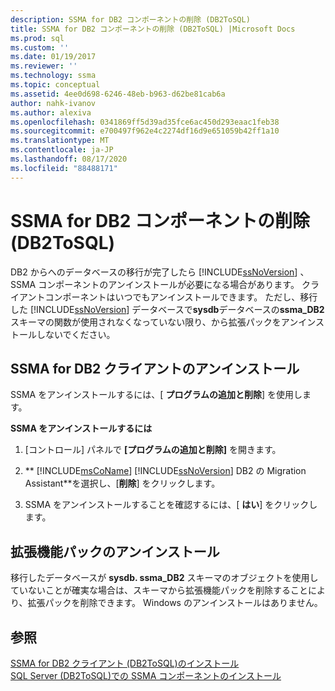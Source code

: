 ```yaml
---
description: SSMA for DB2 コンポーネントの削除 (DB2ToSQL)
title: SSMA for DB2 コンポーネントの削除 (DB2ToSQL) |Microsoft Docs
ms.prod: sql
ms.custom: ''
ms.date: 01/19/2017
ms.reviewer: ''
ms.technology: ssma
ms.topic: conceptual
ms.assetid: 4ee0d698-6246-48eb-b963-d62be81cab6a
author: nahk-ivanov
ms.author: alexiva
ms.openlocfilehash: 0341869ff5d39ad35fce6ac450d293eaac1feb38
ms.sourcegitcommit: e700497f962e4c2274df16d9e651059b42ff1a10
ms.translationtype: MT
ms.contentlocale: ja-JP
ms.lasthandoff: 08/17/2020
ms.locfileid: "88488171"
---
```

# <a name="removing-ssma-for-db2-components-db2tosql"></a>SSMA for DB2 コンポーネントの削除 (DB2ToSQL)
DB2 からへのデータベースの移行が完了したら [!INCLUDE[ssNoVersion](../../includes/ssnoversion-md.md)] 、SSMA コンポーネントのアンインストールが必要になる場合があります。 クライアントコンポーネントはいつでもアンインストールできます。 ただし、移行した [!INCLUDE[ssNoVersion](../../includes/ssnoversion-md.md)] データベースで**sysdb**データベースの**ssma_DB2**スキーマの関数が使用されなくなっていない限り、から拡張パックをアンインストールしないでください。  
  
## <a name="uninstalling-the-ssma-for-db2-client"></a>SSMA for DB2 クライアントのアンインストール  
SSMA をアンインストールするには、[ **プログラムの追加と削除**] を使用します。  
  
**SSMA をアンインストールするには**  
  
1.  [コントロール] パネルで **[プログラムの追加と削除]** を開きます。  
  
2.  ** [!INCLUDE[msCoName](../../includes/msconame_md.md)] [!INCLUDE[ssNoVersion](../../includes/ssnoversion-md.md)] DB2 の Migration Assistant**を選択し、[**削除**] をクリックします。  
  
3.  SSMA をアンインストールすることを確認するには、[ **はい**] をクリックします。  
  
## <a name="uninstalling-the-extension-pack"></a>拡張機能パックのアンインストール  
移行したデータベースが **sysdb. ssma_DB2** スキーマのオブジェクトを使用していないことが確実な場合は、スキーマから拡張機能パックを削除することにより、拡張パックを削除できます。 Windows のアンインストールはありません。  
  
## <a name="see-also"></a>参照  
[SSMA for DB2 クライアント &#40;DB2ToSQL&#41;のインストール ](../../ssma/db2/installing-ssma-for-db2-client-db2tosql.md)  
[SQL Server &#40;DB2ToSQL&#41;での SSMA コンポーネントのインストール ](../../ssma/db2/installing-ssma-components-on-sql-server-db2tosql.md)  
  
